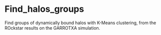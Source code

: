 # Find_halos_groups
Find groups of dynamically bound halos with K-Means clustering, from the ROckstar results on the GARROTXA simulation.
